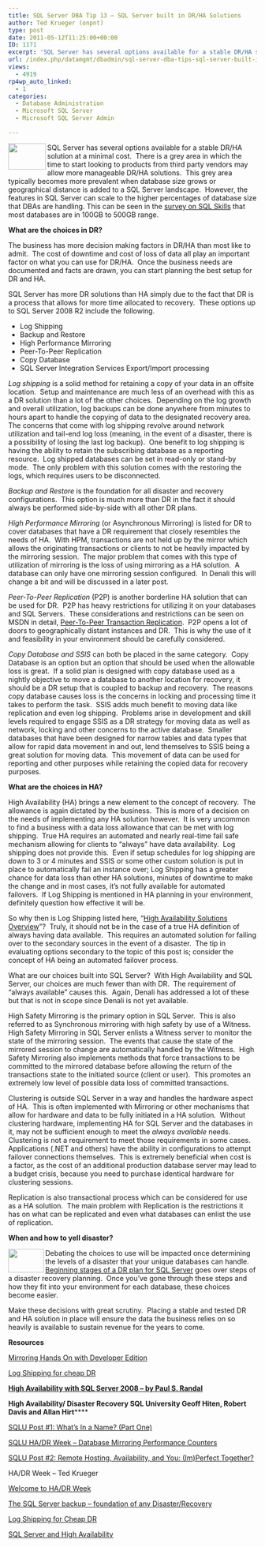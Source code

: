 ```yaml
---
title: SQL Server DBA Tip 13 – SQL Server built in DR/HA Solutions
author: Ted Krueger (onpnt)
type: post
date: 2011-05-12T11:25:00+00:00
ID: 1171
excerpt: 'SQL Server has several options available for a stable DR/HA solution at a minimal cost.  There is a grey area in which the time to start looking to products from third party vendors may allow more manageable DR/HA solutions.  This grey area typically be&hellip;'
url: /index.php/datamgmt/dbadmin/sql-server-dba-tips-sql-server-built-in-dr-ha/
views:
  - 4919
rp4wp_auto_linked:
  - 1
categories:
  - Database Administration
  - Microsoft SQL Server
  - Microsoft SQL Server Admin

---
```

<div class="image_block">
  <a href="/media/blogs/DataMgmt/-56.png?mtime=1305135956"><img src="/wp-content/uploads/blogs/DataMgmt/-56.png?mtime=1305135956" alt="" width="76" height="53" align="left" /></a>
</div>

SQL Server has several options available for a stable DR/HA solution at a minimal cost.  There is a grey area in which the time to start looking to products from third party vendors may allow more manageable DR/HA solutions.  This grey area typically becomes more prevalent when database size grows or geographical distance is added to a SQL Server landscape.  However, the features in SQL Server can scale to the higher percentages of database size that DBAs are handling. This can be seen in the [survey on SQL Skills][1] that most databases are in 100GB to 500GB range.

**What are the choices in DR?**

The business has more decision making factors in DR/HA than most like to admit.  The cost of downtime and cost of loss of data all play an important factor on what you can use for DR/HA.  Once the business needs are documented and facts are drawn, you can start planning the best setup for DR and HA.

SQL Server has more DR solutions than HA simply due to the fact that DR is a process that allows for more time allocated to recovery.  These options up to SQL Server 2008 R2 include the following.

  * Log Shipping
  * Backup and Restore
  * High Performance Mirroring
  * Peer-To-Peer Replication
  * Copy Database
  * SQL Server Integration Services Export/Import processing

_Log shipping_ is a solid method for retaining a copy of your data in an offsite location.  Setup and maintenance are much less of an overhead with this as a DR solution than a lot of the other choices.  Depending on the log growth and overall utilization, log backups can be done anywhere from minutes to hours apart to handle the copying of data to the designated recovery area.  The concerns that come with log shipping revolve around network utilization and tail-end log loss (meaning, in the event of a disaster, there is a possibility of losing the last log backup).  One benefit to log shipping is having the ability to retain the subscribing database as a reporting resource.  Log shipped databases can be set in read-only or stand-by mode.  The only problem with this solution comes with the restoring the logs, which requires users to be disconnected. 

_Backup and Restore_ is the foundation for all disaster and recovery configurations.  This option is much more than DR in the fact it should always be performed side-by-side with all other DR plans. 

_High Performance Mirroring_ (or Asynchronous Mirroring) is listed for DR to cover databases that have a DR requirement that closely resembles the needs of HA.  With HPM, transactions are not held up by the mirror which allows the originating transactions or clients to not be heavily impacted by the mirroring session.  The major problem that comes with this type of utilization of mirroring is the loss of using mirroring as a HA solution.  A database can only have one mirroring session configured.  In Denali this will change a bit and will be discussed in a later post. 

_Peer-To-Peer Replication_ (P2P) is another borderline HA solution that can be used for DR.  P2P has heavy restrictions for utilizing it on your databases and SQL Servers.  These considerations and restrictions can be seen on MSDN in detail, [Peer-To-Peer Transaction Replication][2].  P2P opens a lot of doors to geographically distant instances and DR.  This is why the use of it and feasibility in your environment should be carefully considered.

_Copy Database and SSIS_ can both be placed in the same category.  Copy Database is an option but an option that should be used when the allowable loss is great.  If a solid plan is designed with copy database used as a nightly objective to move a database to another location for recovery, it should be a DR setup that is coupled to backup and recovery.  The reasons copy database causes loss is the concerns in locking and processing time it takes to perform the task.  SSIS adds much benefit to moving data like replication and even log shipping.  Problems arise in development and skill levels required to engage SSIS as a DR strategy for moving data as well as network, locking and other concerns to the active database.  Smaller databases that have been designed for narrow tables and data types that allow for rapid data movement in and out, lend themselves to SSIS being a great solution for moving data.  This movement of data can be used for reporting and other purposes while retaining the copied data for recovery purposes.  

**What are the choices in HA?**

High Availability (HA) brings a new element to the concept of recovery.  The allowance is again dictated by the business.  This is more of a decision on the needs of implementing any HA solution however.  It is very uncommon to find a business with a data loss allowance that can be met with log shipping.  True HA requires an automated and nearly real-time fail safe mechanism allowing for clients to “always” have data availability.  Log shipping does not provide this.  Even if setup schedules for log shipping are down to 3 or 4 minutes and SSIS or some other custom solution is put in place to automatically fail an instance over; Log Shipping has a greater chance for data loss than other HA solutions, minutes of downtime to make the change and in most cases, it’s not fully available for automated failovers.  If Log Shipping is mentioned in HA planning in your environment, definitely question how effective it will be.

So why then is Log Shipping listed here, “[High Availability Solutions Overview][3]”?  Truly, it should not be in the case of a true HA definition of always having data available.  This requires an automated solution for failing over to the secondary sources in the event of a disaster.  The tip in evaluating options secondary to the topic of this post is; consider the concept of HA being an automated failover process.

What are our choices built into SQL Server?  With High Availability and SQL Server, our choices are much fewer than with DR.  The requirement of “always available” causes this.  Again, Denali has addressed a lot of these but that is not in scope since Denali is not yet available. 

High Safety Mirroring is the primary option in SQL Server.  This is also referred to as Synchronous mirroring with high safety by use of a Witness.  High Safety Mirroring in SQL Server enlists a Witness server to monitor the state of the mirroring session.  The events that cause the state of the mirrored session to change are automatically handled by the Witness.  High Safety Mirroring also implements methods that force transactions to be committed to the mirrored database before allowing the return of the transactions state to the initiated source (client or user).  This promotes an extremely low level of possible data loss of committed transactions. 

Clustering is outside SQL Server in a way and handles the hardware aspect of HA.  This is often implemented with Mirroring or other mechanisms that allow for hardware and data to be fully initiated in a HA solution.  Without clustering hardware, implementing HA for SQL Server and the databases in it, may not be sufficient enough to meet the _always available_ needs.  Clustering is not a requirement to meet those requirements in some cases.  Applications (.NET and others) have the ability in configurations to attempt failover connections themselves.  This is extremely beneficial when cost is a factor, as the cost of an additional production database server may lead to a budget crisis, because you need to purchase identical hardware for clustering sessions. 

Replication is also transactional process which can be considered for use as a HA solution.  The main problem with Replication is the restrictions it has on what can be replicated and even what databases can enlist the use of replication. 

**When and how to yell disaster?**

<div class="image_block">
  <a href="/media/blogs/DataMgmt/-57.png?mtime=1305135956"><img src="/wp-content/uploads/blogs/DataMgmt/-57.png?mtime=1305135956" alt="" width="72" height="48" align="left" /></a>
</div>

Debating the choices to use will be impacted once determining the levels of a disaster that your unique databases can handle.  [Beginning stages of a DR plan for SQL Server][4] goes over steps of a disaster recovery planning.  Once you’ve gone through these steps and how they fit into your environment for each database, these choices become easier. 

Make these decisions with great scrutiny.  Placing a stable and tested DR and HA solution in place will ensure the data the business relies on so heavily is available to sustain revenue for the years to come. 

**Resources**

[Mirroring Hands On with Developer Edition][5]

[Log Shipping for cheap DR][6]

**[High Availability with SQL Server 2008 – by Paul S. Randal][7]**

**High Availability/ Disaster Recovery SQL University Geoff Hiten, Robert Davis and Allan Hirt******

[SQLU Post #1: What’s In a Name? (Part One)][8]

[SQLU HA/DR Week – Database Mirroring Performance Counters][9]

[SQLU Post #2: Remote Hosting, Availability, and You: (Im)Perfect Together?][10]

HA/DR Week – Ted Krueger

[Welcome to HA/DR Week][11]

[The SQL Server backup – foundation of any Disaster/Recovery][12]

[Log Shipping for Cheap DR][13]

[SQL Server and High Availability][14]

 [1]: http://www.sqlskills.com/BLOGS/PAUL/post/Bigger-is-better.aspx
 [2]: http://technet.microsoft.com/en-us/library/ms151196.aspx
 [3]: http://msdn.microsoft.com/en-us/library/ms190202.aspx
 [4]: /index.php/DataMgmt/DBAdmin/beginning-stages-of-a-dr-plan-for-sql-se
 [5]: /index.php/All/?p=839
 [6]: /index.php/All/?p=871
 [7]: http://msdn.microsoft.com/en-us/library/ee523927.aspx
 [8]: http://sqlha.com/blog/2011/04/18/sqlu-post-1-whats-in-a-name-part-one/
 [9]: http://www.sqlsoldier.com/wp/sqlserver/databasemirroringperformancecounters
 [10]: http://sqlha.com/blog/2011/04/24/sqlu-post-2-remote-hosting-availability-and-you-imperfect-together/
 [11]: /index.php/DataMgmt/?p=863
 [12]: /index.php/DataMgmt/DBAdmin/the-sql-server-backup-foundation-of-any
 [13]: /index.php/DataMgmt/DBAdmin/log-ship-to-dr-sqlu
 [14]: /index.php/DataMgmt/DBAdmin/sql-server-high-availability